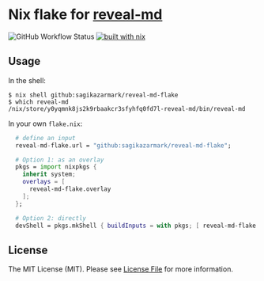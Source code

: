 # Nix flake for [reveal-md](https://github.com/webpro/reveal-md)

![GitHub Workflow Status](https://img.shields.io/github/workflow/status/sagikazarmark/reveal-md-flake/CI?style=flat-square)
[![built with nix](https://img.shields.io/badge/builtwith-nix-7d81f7?style=flat-square)](https://builtwithnix.org)


## Usage

In the shell:

```shell
$ nix shell github:sagikazarmark/reveal-md-flake
$ which reveal-md
/nix/store/y0yqmnk8js2k9rbaakcr3sfyhfq0fd7l-reveal-md/bin/reveal-md
```

In your own `flake.nix`:

```nix
  # define an input
  reveal-md-flake.url = "github:sagikazarmark/reveal-md-flake";

  # Option 1: as an overlay
  pkgs = import nixpkgs {
    inherit system;
    overlays = [
      reveal-md-flake.overlay
    ];
  };

  # Option 2: directly
  devShell = pkgs.mkShell { buildInputs = with pkgs; [ reveal-md-flake.defaultPackage."${system}" ]; };
```


## License

The MIT License (MIT). Please see [License File](LICENSE) for more information.

